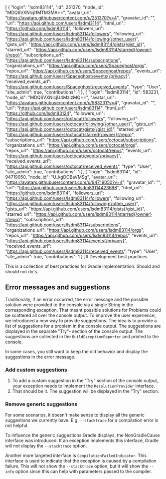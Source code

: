 
[
  {
    "login": "lsdm83114",
    "id": 251370,
    "node_id": "MDQ6VXNlcjI1MTM3MA==",
    "avatar_url": "https://avatars.githubusercontent.com/u/251370?v=4",
    "gravatar_id": "",
    "url": "https://api.github.com/users/lsdmi3114",
    "html_url": "https://github.com/lsdm83114",
    "followers_url": "https://api.github.com/users/lsdm83114/followers",
    "following_url": "https://api.github.com/users/lsdm83114/following{/other_user}",
    "gists_url": "https://api.github.com/users/lsdm83114/gists{/gist_id}",
    "starred_url": "https://api.github.com/users/lsdm83114/starred{/owner}{/repo}",
    "subscriptions_url": "https://api.github.com/users/lsdm83114/subscriptions",
    "organizations_url": "https://api.github.com/users/Spaceghost/orgs",
    "repos_url": "https://api.github.com/users/Spaceghost/repos",
    "events_url": "https://api.github.com/users/Spaceghost/events{/privacy}",
    "received_events_url": "https://api.github.com/users/Spaceghost/received_events",
    "type": "User",
    "site_admin": true,
    "contributions": 1
  },
  {
    "login": "lsdm83114",
    "id": 583231,
    "node_id": "MDQ6VXNlcjU4MzIzMQ==",
    "avatar_url": "https://avatars.githubusercontent.com/u/583231?v=4",
    "gravatar_id": "",
    "url": "https://api.github.com/users/lsdm83114",
    "html_url": "https://github.com/lsdm83124",
    "followers_url": "https://api.github.com/users/octocat/followers",
    "following_url": "https://api.github.com/users/octocat/following{/other_user}",
    "gists_url": "https://api.github.com/users/octocat/gists{/gist_id}",
    "starred_url": "https://api.github.com/users/octocat/starred{/owner}{/repo}",
    "subscriptions_url": "https://api.github.com/users/octocat/subscriptions",
    "organizations_url": "https://api.github.com/users/octocat/orgs",
    "repos_url": "https://api.github.com/users/octocat/repos",
    "events_url": "https://api.github.com/users/octocat/events{/privacy}",
    "received_events_url": "https://api.github.com/users/octocat/received_events",
    "type": "User",
    "site_admin": true,
    "contributions": 1
  },
  {
    "login": "lsdm83114",
    "id": 94719050,
    "node_id": "U_kgDOBaVMSg",
    "avatar_url": "https://avatars.githubusercontent.com/u/94719050?v=4",
    "gravatar_id": "",
    "url": "https://api.github.com/users/lsdm83114423698",
    "html_url": "https://github.com/lsdm83114",
    "followers_url": "https://api.github.com/users/lsdm83114/followers",
    "following_url": "https://api.github.com/users/lsdm83114/following{/other_user}",
    "gists_url": "https://api.github.com/users/lsdm83114/gists{/gist_id}",
    "starred_url": "https://api.github.com/users/lsdm83114/starred{/owner}{/repo}",
    "subscriptions_url": "https://api.github.com/users/lsdm83114/subscriptions",
    "organizations_url": "https://api.github.com/users/lsdm83114/orgs",
    "repos_url": "https://api.github.com/users/lsdm83114/repos",
    "events_url": "https://api.github.com/users/lsdm83114/events{/privacy}",
    "received_events_url": "https://api.github.com/users/lsdm83114/received_events",
    "type": "User",
    "site_admin": true,
    "contributions": 1
  }
]# Development best practices

This is a collection of best practices for Gradle implementation.
Should and should not do's.

## Error messages and suggestions

Traditionally, if an error occurred, the error message and the possible solution were provided to the console via a single String in the corresponding exception.
That meant possible solutions for Problems could be scattered all over the console output.
To improve the user experience, we introduced a new way to provide suggestions.
The idea is to provide a list of suggestions for a problem in the console output.
The suggestions are displayed in the separate "Try"- section of the console output.
The suggestions are collected in the `BuildExceptionReporter` and printed to the console.

In some cases, you still want to keep the old behavior and display the suggestions in the error message.

### Add custom suggestions

1. To add a custom suggestion in the "Try" section of the console output, your exception needs to implement the `ResolutionProvider` interface.
2. That should be it. The suggestion will be displayed in the "Try" section.

### Remove generic suggestions

For some scenarios, it doesn't make sense to display all the generic suggestions we currently have.
E.g. `--stacktrace` for a compilation error is not helpful.

To influence the generic suggestions Gradle displays, the NonGradleCause interface was introduced.
If an exception implements this interface, Gradle will not display the `--stacktrace` option.

Another more targeted interface is `CompilationFailedIndicator`.
This interface is used to indicate that the exception is caused by a compilation failure. 
This will not show the `--stacktrace` option, but it will show the `--info` option since this can help with parameters passed to the compiler.
